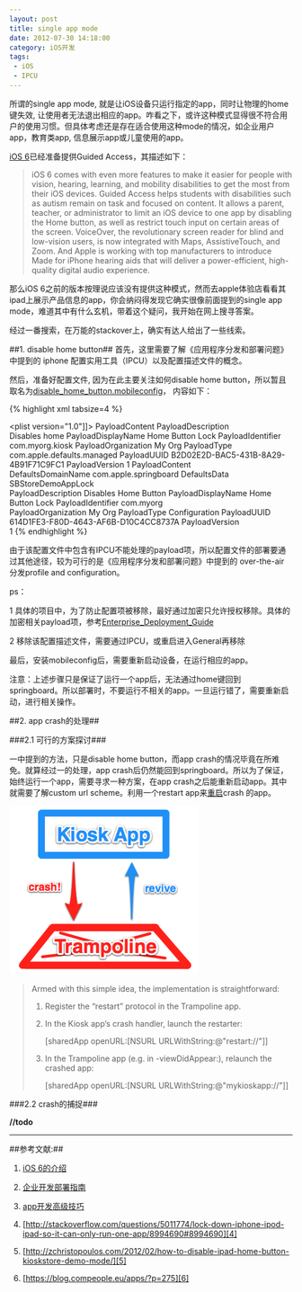 ```yaml
---
layout: post
title: single app mode
date: 2012-07-30 14:18:00
category: iOS开发
tags:
 - iOS
 - IPCU
---
```



所谓的single app mode, 就是让iOS设备只运行指定的app，同时让物理的home键失效, 让使用者无法退出相应的app。咋看之下，或许这种模式显得很不符合用户的使用习惯。但具体考虑还是存在适合使用这种mode的情况，如企业用户app，教育类app, 信息展示app或儿童使用的app。

[iOS 6][1]已经准备提供Guided Access，其描述如下：

>iOS 6 comes with even more features to make it easier for people with vision, hearing, learning, and mobility disabilities to get the most from their iOS devices. Guided Access helps students with disabilities such as autism remain on task and focused on content. It allows a parent, teacher, or administrator to limit an iOS device to one app by disabling the Home button, as well as restrict touch input on certain areas of the screen. VoiceOver, the revolutionary screen reader for blind and low-vision users, is now integrated with Maps, AssistiveTouch, and Zoom. And Apple is working with top manufacturers to introduce Made for iPhone hearing aids that will deliver a power-efficient, high-quality digital audio experience.

那么iOS 6之前的版本按理说应该没有提供这种模式，然而去apple体验店看看其ipad上展示产品信息的app，你会纳闷得发现它确实很像前面提到的single app mode，难道其中有什么玄机，带着这个疑问，我开始在网上搜寻答案。

经过一番搜索，在万能的stackover上，确实有达人给出了一些线索。

##1. disable home button##
首先，这里需要了解《应用程序分发和部署问题》中提到的 iphone 配置实用工具（IPCU）以及配置描述文件的概念。

然后，准备好配置文件, 因为在此主要关注如何disable home button，所以暂且取名为[disable_home_button.mobileconfig][4]， 内容如下：

{% highlight xml tabsize=4 %}
<?xml version="1.0" encoding="UTF-8"?>
<!DOCTYPE plist PUBLIC "-//Apple//DTD PLIST 1.0//EN" "http://www.apple.com/DTDs/PropertyList-1.0.dtd">
<plist version="1.0"]]>
	<dict>
	    <key>PayloadContent</key>
		<array>
			<dict> 
				<key>PayloadDescription</key>            
				<string>Disables home</string>
				<key>PayloadDisplayName</key>
				<string>Home Button Lock</string>
				<key>PayloadIdentifier</key>
				<string>com.myorg.kiosk</string>
				<key>PayloadOrganization</key>
				<string>My Org</string>
				<key>PayloadType</key>  
				<string>com.apple.defaults.managed</string>
				<key>PayloadUUID</key>
				<string>B2D02E2D-BAC5-431B-8A29-4B91F71C9FC1</string>
				<key>PayloadVersion</key>
				<integer>1</integer>
				<key>PayloadContent</key>
				<array>
					<dict>                    
						<key>DefaultsDomainName</key>
						<string>com.apple.springboard</string>
						<key>DefaultsData</key>
						<dict>                    
							<key>SBStoreDemoAppLock</key>
							<true/>                    
						</dict>
					</dict>
				</array>
			</dict>
		</array>
		<key>PayloadDescription</key>
		<string>Disables Home Button</string>
		<key>PayloadDisplayName</key> 
		<string>Home Button Lock</string>
		<key>PayloadIdentifier</key>
		<string>com.myorg</string>    
		<key>PayloadOrganization</key>
		<string>My Org</string>
		<key>PayloadType</key>
		<string>Configuration</string>
		<key>PayloadUUID</key>  
		<string>614D1FE3-F80D-4643-AF6B-D10C4CC8737A</string>
		<key>PayloadVersion</key>    
		<integer>1</integer>
	</dict>
</plist>
{% endhighlight %}

由于该配置文件中包含有IPCU不能处理的payload项，所以配置文件的部署要通过其他途径，较为可行的是《应用程序分发和部署问题》中提到的 over-the-air 分发profile and configuration。

ps：

1 具体的项目中，为了防止配置项被移除，最好通过加密只允许授权移除。具体的加密相关payload项，参考[Enterprise_Deployment_Guide][2]

2 移除该配置描述文件，需要通过IPCU，或重启进入General再移除


最后，安装mobileconfig后，需要重新启动设备，在运行相应的app。

注意：上述步骤只是保证了运行一个app后，无法通过home键回到springboard。所以部署时，不要运行不相关的app。一旦运行错了，需要重新启动，进行相关操作。


##2. app crash的处理##

###2.1 可行的方案探讨###

一中提到的方法，只是disable home button，而app crash的情况毕竟在所难免。就算经过一的处理，app crash后仍然能回到springboard。所以为了保证，始终运行一个app，需要寻求一种方案，在app crash之后能重新启动app。其中就需要了解custom url scheme。利用一个restart app来[重启][3]crash 的app。

![alt illustration](/images/posts/single-app-mode.png "crash 处理概图")

>Armed with this simple idea, the implementation is straightforward:
>
>   1. Register the “restart” protocol in the Trampoline app.
>   2. In the Kiosk app’s crash handler, launch the restarter:
>
>		[sharedApp openURL:[NSURL URLWithString:@"restart://"]]
>   3. In the Trampoline app (e.g. in -viewDidAppear:), relaunch the crashed app:
>
>		[sharedApp openURL:[NSURL URLWithString:@"mykioskapp://"]]

###2.2 crash的捕捉###
   
**//todo**


*****

##参考文献:##

1) [iOS 6的介绍][1]

2) [企业开发部署指南][2]

3) [app开发高级技巧][3]

4) [http://stackoverflow.com/questions/5011774/lock-down-iphone-ipod-ipad-so-it-can-only-run-one-app/8994690#8994690][4]

5) [http://zchristopoulos.com/2012/02/how-to-disable-ipad-home-button-kioskstore-demo-mode/][5]

6) [https://blog.compeople.eu/apps/?p=275][6]


[1]: http://www.apple.com/ios/ios6/    "iOS 6"
[2]: http://manuals.info.apple.com/en_US/Enterprise_Deployment_Guide.pdf   "企业开发部署指南"
[3]: http://developer.apple.com/library/ios/#documentation/iphone/conceptual/iphoneosprogrammingguide/AdvancedAppTricks/AdvancedAppTricks.html#//apple_ref/doc/uid/TP40007072-CH7-SW50    "app开发高级技巧"
[4]: http://stackoverflow.com/questions/5011774/lock-down-iphone-ipod-ipad-so-it-can-only-run-one-app/8994690#8994690
[5]: http://zchristopoulos.com/2012/02/how-to-disable-ipad-home-button-kioskstore-demo-mode/
[6]: https://blog.compeople.eu/apps/?p=275


